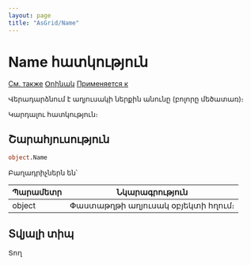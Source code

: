```yaml
---
layout: page
title: "AsGrid/Name"
---
```


#  Name հատկություն

[См. также](../AsGrid.md) [Օրինակ](../../Examples/E_AsGrid_3.html)  [Применяется к](../AsGrid.md)


Վերադարձնում է աղյուսակի ներքին անունը (բոլորը մեծատառ)։


Կարդալու հատկություն։

## Շարահյուսություն

``` vb
object.Name
```

Բաղադրիչներն են՝


| Պարամետր  | Նկարագրություն |
|--|--|
| object | Փաստաթղթի աղյուսակ օբյեկտի հղում։ |


## Տվյալի տիպ

Տող

